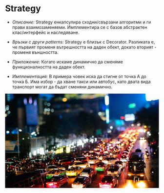 # Strategy

* _Описание:_
      Strategy енкапсулира сходни/свързани алгоритми и ги прави взаимозаменяеми.
      Имплементира се с базов абстрактен клас/интерфейс и наследяване.

* _Връзки с други patterns:_
      Strategy e близък с Decorator. Разликата е, че първият променя вътрешността на даден обект, докато вторият - променя външността.

* _Приложение:_
      Когато искаме динамично да сменяме функционалността на даден обект.
      
* _Имплементация:_
      В примера човек иска да стигне от точка А до точка Б. Има избор - да хване такси или автобус, като двата вида
      транспорт могат да бъдат сменяни динамично.

<img src="../images/traffic.jpg" width="600">
